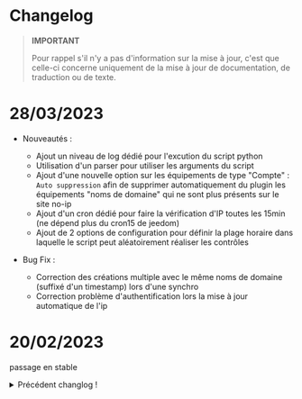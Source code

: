 # Changelog

>**IMPORTANT**
>
>Pour rappel s'il n'y a pas d'information sur la mise à jour, c'est que celle-ci concerne uniquement de la mise à jour de documentation, de traduction ou de texte.

# 28/03/2023

- Nouveautés :
  - Ajout un niveau de log dédié pour l'excution du script python
  - Utilisation d'un parser pour utiliser les arguments du script
  - Ajout d'une nouvelle option sur les équipements de type "Compte" : `Auto suppression` afin de supprimer automatiquement du plugin les équipements "noms de domaine" qui ne sont plus présents sur le site no-ip
  - Ajout d'un cron dédié pour faire la vérification d'IP toutes les 15min (ne dépend plus du cron15 de jeedom)
  - Ajout de 2 options de configuration pour définir la plage horaire dans laquelle le script peut aléatoirement réaliser les contrôles

- Bug Fix :
  - Correction des créations multiple avec le même noms de domaine (suffixé d'un timestamp) lors d'une synchro
  - Correction problème d'authentification lors la mise à jour automatique de l'ip

# 20/02/2023

passage en stable

<details>
<summary>Précédent changlog !</summary>

# 14/11/2021

- Adaptation à un changement de layout du site

# 06/11/2021

- Adaptation à un changement de layout du site

# 15/08/2021

- Adaptation à un changement de layout du site

# 04/05/2021

- Correction problème de login

# 09/04/2021

- Adaptation à un changement de layout du site

# 28/03/2021

- Meilleur contrôle d'erreur
- Support des insallations Jeedom non-standard

# 10/03/2021

- Liste des parents indentée dans le panel de configuration

# 02/03/2021

- Fix sur le mode debug/info

# 21/02/2021

- Icônes de statut colorés

# 29/01/2021

- Première version publique (stable)

# 16/01/2021

- Première version publique (beta)

</details>
